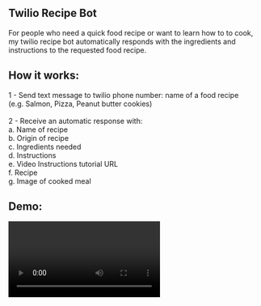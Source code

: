 Twilio Recipe Bot
-------------------------------------------------------------------------

For people who need a quick food recipe or want to learn how to to cook, 
my twilio recipe bot automatically responds with the ingredients and instructions to the requested food recipe.

How it works:
-------------------------------------------------------------------------
1 - Send text message to twilio phone number: name of a food recipe <br />
(e.g. Salmon, Pizza, Peanut butter cookies)<br />
<br />
2 - Receive an automatic response with: <br />
  a. Name of recipe<br />
  b. Origin of recipe<br />
  c. Ingredients needed<br />
  d. Instructions<br />
  e. Video Instructions tutorial URL<br />
  f. Recipe <br />
  g. Image of cooked meal<br />



Demo:
-------------------------------------------------------------------------
![How to use the app](recipe-bot-gif.mov)



